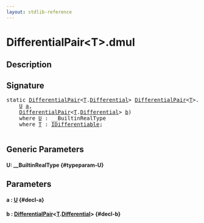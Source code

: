```yaml
---
layout: stdlib-reference
---
```


# DifferentialPair\<T\>\.dmul

## Description





## Signature 

<pre>
<span class='code_keyword'>static</span> <a href="/stdlib-reference/types/DifferentialPair/index" class="code_type">DifferentialPair</a>&lt;<a href="/stdlib-reference/types/DifferentialPair/index#typeparam-T" class="code_type">T</a>.<a href="/stdlib-reference/types/DifferentialPair/Differential" class="code_type">Differential</a>&gt; <a href="/stdlib-reference/types/DifferentialPair/index" class="code_type">DifferentialPair</a>&lt;<a href="/stdlib-reference/types/DifferentialPair/index#typeparam-T" class="code_type">T</a>&gt;.<a href="/stdlib-reference/types/DifferentialPair/dmul">dmul</a>&lt;<a href="/stdlib-reference/types/DifferentialPair/dmul#typeparam-U" class="code_type">U</a>&gt;(
    <a href="/stdlib-reference/types/DifferentialPair/dmul#typeparam-U" class="code_type">U</a> <a href="/stdlib-reference/types/DifferentialPair/dmul#decl-a" class="code_param">a</a>,
    <a href="/stdlib-reference/types/DifferentialPair/index" class="code_type">DifferentialPair</a>&lt;<a href="/stdlib-reference/types/DifferentialPair/index#typeparam-T" class="code_type">T</a>.<a href="/stdlib-reference/types/DifferentialPair/Differential" class="code_type">Differential</a>&gt; <a href="/stdlib-reference/types/DifferentialPair/dmul#decl-b" class="code_param">b</a>)
    <span class='code_keyword'>where</span> <a href="/stdlib-reference/types/DifferentialPair/dmul#typeparam-U" class="code_type">U</a> : __BuiltinRealType
    <span class='code_keyword'>where</span> <a href="/stdlib-reference/types/DifferentialPair/index#typeparam-T" class="code_type">T</a> : <a href="/stdlib-reference/interfaces/IDifferentiable/index" class="code_type">IDifferentiable</a>;

</pre>

## Generic Parameters

#### U: \_\_BuiltinRealType {#typeparam-U}

## Parameters

#### a  : [U](/stdlib-reference/types/DifferentialPair/dmul#typeparam-U) {#decl-a}
#### b  : [DifferentialPair](/stdlib-reference/types/DifferentialPair/index)\<[T](/stdlib-reference/types/DifferentialPair/index#typeparam-T)\.[Differential](/stdlib-reference/types/DifferentialPair/Differential)\> {#decl-b}

